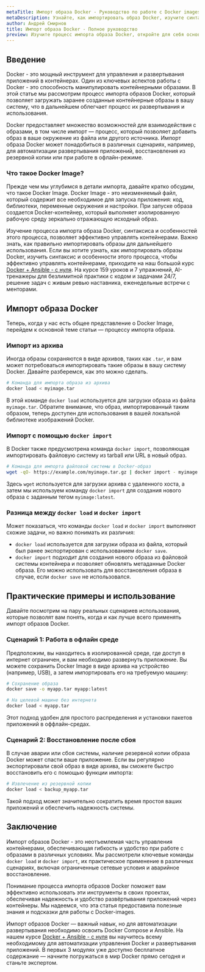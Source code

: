 ```yaml
---
metaTitle: Импорт образа Docker - Руководство по работе с Docker images
metaDescription: Узнайте, как импортировать образ Docker, изучите синтаксис и особенности этого процесса, чтобы эффективно управлять контейнерами
author: Андрей Смирнов
title: Импорт образа Docker - Полное руководство
preview: Изучите процесс импорта образа Docker, откройте для себя основные команды и сценарии, с которыми сталкиваются разработчики. Пошаговые пояснения и примеры помогут вам освоить импорт образов.
---
```


## Введение

Docker - это мощный инструмент для управления и развертывания приложений в контейнерах. Один из ключевых аспектов работы с Docker - это способность манипулировать контейнерными образами. В этой статье мы рассмотрим процесс импорта образов Docker, который позволяет загружать заранее созданные контейнерные образы в вашу систему, что в дальнейшем облегчает процесс их развертывания и использования.

Docker предоставляет множество возможностей для взаимодействия с образами, в том числе импорт — процесс, который позволяет добавить образ в ваше окружение из файла или другого источника. Импорт образа Docker может понадобиться в различных сценариях, например, для автоматизации развертывания приложений, восстановления из резервной копии или при работе в офлайн-режиме.

### Что такое Docker Image?

Прежде чем мы углубимся в детали импорта, давайте кратко обсудим, что такое Docker Image. Docker Image - это неизменяемый файл, который содержит все необходимое для запуска приложения: код, библиотеки, переменные окружения и настройки. При запуске образа создается Docker-контейнер, который выполняет изолированную рабочую среду зеркально отражающую исходный образ.

Изучение процесса импорта образа Docker, синтаксиса и особенностей этого процесса, позволяет эффективно управлять контейнерами. Важно знать, как правильно импортировать образы для дальнейшего использования. Если вы хотите узнать, как импортировать образы Docker, изучить синтаксис и особенности этого процесса, чтобы эффективно управлять контейнерами, приходите на наш большой курс [Docker + Ansible - с нуля](https://purpleschool.ru/course/docker?utm_source=knowledgebase&utm_medium=text&utm_campaign=Import_obraza_Docker_-_Polnoe_rukovodstvo). На курсе 159 уроков и 7 упражнений, AI-тренажеры для безлимитной практики с кодом и задачами 24/7, решение задач с живым ревью наставника, еженедельные встречи с менторами.

## Импорт образа Docker

Теперь, когда у нас есть общее представление о Docker Image, перейдем к основной теме статьи — процессу импорта образа.

### Импорт из архива

Иногда образы сохраняются в виде архивов, таких как `.tar`, и вам может потребоваться импортировать такие образы в вашу систему Docker. Давайте разберемся, как это можно сделать.

```bash
# Команда для импорта образа из архива
docker load < myimage.tar
```

В этой команде `docker load` используется для загрузки образа из файла `myimage.tar`. Обратите внимание, что образ, импортированный таким образом, теперь доступен для использования в вашей локальной библиотеке изображений Docker.

### Импорт с помощью `docker import`

В Docker также предусмотрена команда `docker import`, позволяющая импортировать файловую систему из tarball или URL в новый образ.

```bash
# Команда для импорта файловой системы в Docker-образ
wget -qO- https://example.com/myimage.tar.gz | docker import - myimage:latest
```

Здесь `wget` используется для загрузки архива с удаленного хоста, а затем мы используем команду `docker import` для создания нового образа с заданным тегом `myimage:latest`.

### Разница между `docker load` и `docker import`

Может показаться, что команды `docker load` и `docker import` выполняют схожие задачи, но важно понимать их различия:

- `docker load` используется для загрузки образа из файла, который был ранее экспортирован с использованием `docker save`.
- `docker import` подходит для создания нового образа из файловой системы контейнера и позволяет обновлять метаданные Docker образа. Его можно использовать для восстановления образа в случае, если `docker save` не использовался.

## Практические примеры и использование

Давайте посмотрим на пару реальных сценариев использования, которые позволят вам понять, когда и как лучше всего применять импорт образов Docker.

### Сценарий 1: Работа в офлайн среде

Предположим, вы находитесь в изолированной среде, где доступ в интернет ограничен, и вам необходимо развернуть приложение. Вы можете сохранить Docker Image в виде архива на устройство (например, USB), а затем импортировать его на требуемую машину:

```bash
# Сохранение образа
docker save -o myapp.tar myapp:latest

# На целевой машине без интернета
docker load < myapp.tar
```

Этот подход удобен для простого распределения и установки пакетов приложений в оффлайн-средах.

### Сценарий 2: Восстановление после сбоя

В случае аварии или сбоя системы, наличие резервной копии образа Docker может спасти ваше приложение. Если вы регулярно экспортировали свой образ в виде архива, вы сможете быстро восстановить его с помощью функции импорта:

```bash
# Извлечение из резервной копии
docker load < backup_myapp.tar
```

Такой подход может значительно сократить время простоя ваших приложений и обеспечить надежность системы.

## Заключение

Импорт образов Docker - это неотъемлемая часть управления контейнерами, обеспечивающая гибкость и удобство при работе с образами в различных условиях. Мы рассмотрели ключевые команды `docker load` и `docker import`, их практическое применение в различных сценариях, включая ограниченные сетевые условия и аварийное восстановление.

Понимание процесса импорта образов Docker поможет вам эффективно использовать эти инструменты в своих проектах, обеспечивая надежность и удобство развёртывания приложений через контейнеры. Мы надеемся, что эта статья предоставила полезные знания и подсказки для работы с Docker-images.

Импорт образов Docker — важный навык, но для автоматизации развертывания необходимо освоить Docker Compose и Ansible.  На нашем курсе [Docker + Ansible - с нуля](https://purpleschool.ru/course/docker?utm_source=knowledgebase&utm_medium=text&utm_campaign=Import_obraza_Docker_-_Polnoe_rukovodstvo) вы научитесь всему необходимому для автоматизации управления Docker и развертывания приложений. В первых 3 модулях уже доступно бесплатное содержание — начните погружаться в мир Docker прямо сегодня и станьте экспертом.
